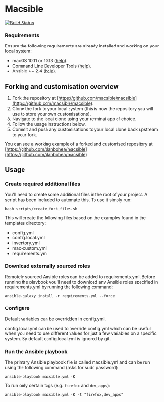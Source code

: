 # Macsible

[![Build Status](https://travis-ci.org/macsible/macsible.svg?branch=master)](https://travis-ci.org/macsible/macsible)

### Requirements

Ensure the following requirements are already installed and working on your local system:

- macOS 10.11 or 10.13 ([help](https://support.apple.com/en-us/HT201372)).
- Command Line Developer Tools ([help](docs/install_command_line_developer_tools.md)).
- Ansible >= 2.4 ([help](docs/install_ansible.md)).

## Forking and customisation overview

1. Fork the repository at [https://github.com/macsible/macsible](https://github.com/macsible/macsible).
2. Clone the fork to your local system (this is now the repository you will use to store your own customisations).
3. Navigate to the local clone using your terminal app of choice.
4. Follow the usage instructions below.
5. Commit and push any customisations to your local clone back upstream to your fork.

You can see a working example of a forked and customised repository at [https://github.com/danbohea/macsible](https://github.com/danbohea/macsible)

## Usage

### Create required additional files

You'll need to create some additional files in the root of your project. A script has been included to automate this. To use it simply run:

```
bash scripts/create_fork_files.sh
```

This will create the following files based on the examples found in the templates directory:

- config.yml
- config.local.yml
- inventory.yml
- mac-custom.yml
- requirements.yml

### Download externally sourced roles

Remotely sourced Ansible roles can be added to requirements.yml. Before running the playbook you'll need to download any Ansible roles specified in requirements.yml by running the following command:

```
ansible-galaxy install -r requirements.yml --force
```

### Configure

Default variables can be overridden in config.yml.

config.local.yml can be used to override config.yml which can be useful when you need to use different values for just a few variables on a specific system. By default config.local.yml is ignored by git.

### Run the Ansible playbook

The primary Ansible playbook file is called macsible.yml and can be run using the following command (asks for sudo password):

```
ansible-playbook macsible.yml -K
```

To run only certain tags (e.g. `firefox` and `dev_apps`):

```
ansible-playbook macsible.yml -K -t "firefox,dev_apps"
```
